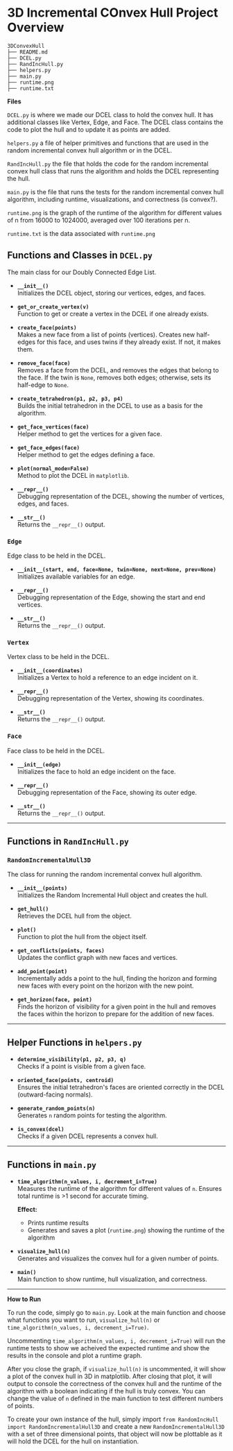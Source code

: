 # 3D Incremental COnvex Hull Project Overview

```
3DConvexHull
├── README.md
├── DCEL.py
├── RandIncHull.py
├── helpers.py
├── main.py
├── runtime.png
├── runtime.txt
```

**Files**

`DCEL.py` is where we made our DCEL class to hold the convex hull. It has additional classes like Vertex, Edge, and Face. The DCEL class contains the code to plot the hull and to update it as points are added.

`helpers.py` a file of helper primitives and functions that are used in the random incremental convex hull algorithm or in the DCEL. 

`RandIncHull.py` the file that holds the code for the random incremental convex hull class that runs the algorithm and holds the DCEL representing the hull.

`main.py` is the file that runs the tests for the random incremental convex hull algorithm, including runtime, visualizations, and correctness (is convex?).

`runtime.png` is the graph of the runtime of the algorithm for different values of n from 16000 to 1024000, averaged over 100 iterations per n.

`runtime.txt` is the data associated with `runtime.png`

## Functions and Classes in `DCEL.py`
The main class for our Doubly Connected Edge List.

- **`__init__()`**  
  Initializes the DCEL object, storing our vertices, edges, and faces.

- **`get_or_create_vertex(v)`**  
  Function to get or create a vertex in the DCEL if one already exists.  

- **`create_face(points)`**  
  Makes a new face from a list of points (vertices). Creates new half-edges for this face, and uses twins if they already exist. If not, it makes them.  

- **`remove_face(face)`**  
  Removes a face from the DCEL, and removes the edges that belong to the face. If the twin is `None`, removes both edges; otherwise, sets its half-edge to `None`.  

- **`create_tetrahedron(p1, p2, p3, p4)`**  
  Builds the initial tetrahedron in the DCEL to use as a basis for the algorithm.  

- **`get_face_vertices(face)`**  
  Helper method to get the vertices for a given face.  

- **`get_face_edges(face)`**  
  Helper method to get the edges defining a face.  

- **`plot(normal_mode=False)`**  
  Method to plot the DCEL in `matplotlib`.  

- **`__repr__()`**  
  Debugging representation of the DCEL, showing the number of vertices, edges, and faces.  

- **`__str__()`**  
  Returns the `__repr__()` output.  

### `Edge`
Edge class to be held in the DCEL.

- **`__init__(start, end, face=None, twin=None, next=None, prev=None)`**  
  Initializes available variables for an edge.  

- **`__repr__()`**  
  Debugging representation of the Edge, showing the start and end vertices.  

- **`__str__()`**  
  Returns the `__repr__()` output.  

### `Vertex`
Vertex class to be held in the DCEL.

- **`__init__(coordinates)`**  
  Initializes a Vertex to hold a reference to an edge incident on it.  

- **`__repr__()`**  
  Debugging representation of the Vertex, showing its coordinates.  

- **`__str__()`**  
  Returns the `__repr__()` output.  

### `Face`
Face class to be held in the DCEL.

- **`__init__(edge)`**  
  Initializes the face to hold an edge incident on the face.  

- **`__repr__()`**  
  Debugging representation of the Face, showing its outer edge.  

- **`__str__()`**  
  Returns the `__repr__()` output.  

---

## Functions in `RandIncHull.py`

### `RandomIncrementalHull3D`
The class for running the random incremental convex hull algorithm.

- **`__init__(points)`**  
  Initializes the Random Incremental Hull object and creates the hull.  

- **`get_hull()`**  
  Retrieves the DCEL hull from the object.  

- **`plot()`**  
  Function to plot the hull from the object itself.

- **`get_conflicts(points, faces)`**  
  Updates the conflict graph with new faces and vertices.  

- **`add_point(point)`**  
  Incrementally adds a point to the hull, finding the horizon and forming new faces with every point on the horizon with the new point.  

- **`get_horizon(face, point)`**  
  Finds the horizon of visibility for a given point in the hull and removes the faces within the horizon to prepare for the addition of new faces.  

---

## Helper Functions in `helpers.py`

- **`determine_visibility(p1, p2, p3, q)`**  
  Checks if a point is visible from a given face.  

- **`oriented_face(points, centroid)`**  
  Ensures the initial tetrahedron's faces are oriented correctly in the DCEL (outward-facing normals).  

- **`generate_random_points(n)`**  
  Generates `n` random points for testing the algorithm.  

- **`is_convex(dcel)`**  
  Checks if a given DCEL represents a convex hull.  

---

## Functions in `main.py`

- **`time_algorithm(n_values, i, decrement_i=True)`**  
  Measures the runtime of the algorithm for different values of `n`. Ensures total runtime is >1 second for accurate timing.

  **Effect:**  
  - Prints runtime results  
  - Generates and saves a plot (`runtime.png`) showing the runtime of the algorithm  

- **`visualize_hull(n)`**  
  Generates and visualizes the convex hull for a given number of points.

- **`main()`**  
  Main function to show runtime, hull visualization, and correctness.  

---

**How to Run**

To run the code, simply go to `main.py`. Look at the main function and choose what functions you want to run, `visualize_hull(n)` or `time_algorithm(n_values, i, decrement_i=True)`.

Uncommenting `time_algorithm(n_values, i, decrement_i=True)` will run the runtime tests to show we acheived the expected runtime and show the results in the console and plot a runtime graph. 

After you close the graph, if `visualize_hull(n)` is uncommented, it will show a plot of the convex hull in 3D in matplotlib. After closing that plot, it will output to console the correctness of the convex hull and the runtime of the algorithm with a boolean indicating if the hull is truly convex. You can change the value of `n` defined in the main function to test different numbers of points.

To create your own instance of the hull, simply import `from RandomIncHull import RandomIncrementalHull3D` and create a new `RandomIncrementalHull3D` with a set of three dimensional points, that object will now be plottable as it will hold the DCEL for the hull on instantiation.




